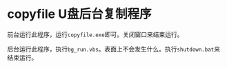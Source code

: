 # copyfile U盘后台复制程序

前台运行此程序，运行`copyfile.exe`即可。关闭窗口来结束运行。

后台运行此程序，执行`bg_run.vbs`。表面上不会发生什么。执行`shutdown.bat`来结束运行。